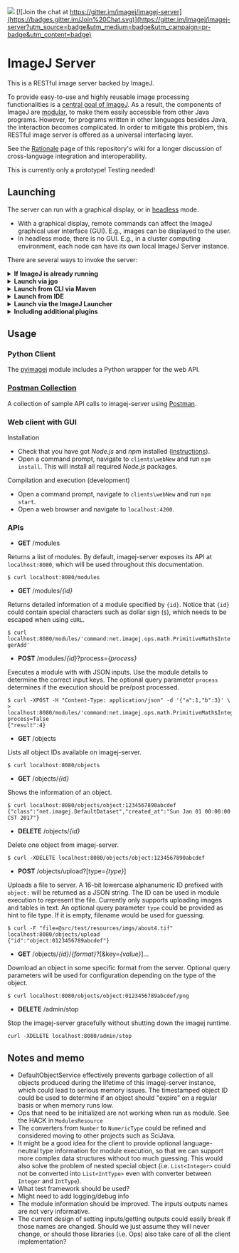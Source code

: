 [![](https://github.com/imagej/imagej-server/actions/workflows/build-main.yml/badge.svg)](https://github.com/imagej/imagej-server/actions/workflows/build-main.yml)
[![Join the chat at https://gitter.im/imagej/imagej-server](https://badges.gitter.im/Join%20Chat.svg)](https://gitter.im/imagej/imagej-server?utm_source=badge&utm_medium=badge&utm_campaign=pr-badge&utm_content=badge)

# ImageJ Server

This is a RESTful image server backed by ImageJ.

To provide easy-to-use and highly reusable image processing functionalities is
a [central goal of ImageJ](https://imagej.net/Ops). As a result, the components
of ImageJ are [modular](https://imagej.net/Architecture#Modularity), to
make them easily accessible from other Java programs. However, for programs
written in other languages besides Java, the interaction becomes complicated.
In order to mitigate this problem, this RESTful image server is offered as a
universal interfacing layer.

See the [Rationale](https://github.com/imagej/imagej-server/wiki/Rationale)
page of this repository's wiki for a longer discussion of cross-language
integration and interoperability.

This is currently only a prototype! Testing needed!

## Launching

The server can run with a graphical display, or in
[headless](https://imagej.net/Headless) mode.

* With a graphical display, remote commands can affect the ImageJ graphical
  user interface (GUI). E.g., images can be displayed to the user.
* In headless mode, there is no GUI. E.g., in a cluster computing environment,
  each node can have its own local ImageJ Server instance.

There are several ways to invoke the server:

<details><summary><b>If ImageJ is already running</b></summary>

* Use _Plugins &#8250; Utilities &#8250; Start Server_
  to make ImageJ start listening for remote commands.
* Use _Plugins &#8250; Utilities &#8250; Stop Server_
  to shut down the server. The local ImageJ will continue running.

You must enable the Server [update site](https://imagej.net/Update_Sites) first.

</details>
<details><summary><b>Launch via jgo</b></summary>

The [jgo](https://github.com/scijava/jgo) launcher makes it easy to launch the
ImageJ Server. No need to explicitly clone the repository or download any JARs.

After installing jgo, add the following stanza to your `~/.jgorc` file:
```ini
[repositories]
imagej.public = https://maven.imagej.net/content/groups/public
```

Then invoke the server with a graphical display as follows:
```
jgo net.imagej:imagej-server
```

Or in headless mode:
```
jgo -Djava.awt.headless=true net.imagej:imagej-server
```

</details>
<details><summary><b>Launch from CLI via Maven</b></summary>

Clone this repository. Then start the server from the CLI _in headless mode_:
```
mvn -Pexec
```

</details>
<details><summary><b>Launch from IDE</b></summary>

Clone this repository, import the project, then run the class
`net.imagej.server.Main`. The server will launch _in headless mode_.

</details>
<details><summary><b>Launch via the ImageJ Launcher</b></summary>

Enable the Server [update site](https://imagej.net/Update_Sites).

Then launch ImageJ with a graphical display:
```
./ImageJ --server
```

Or in headless mode:
```
./ImageJ --server --headless
```

See also the [ImageJ Launcher](https://imagej.net/Launcher) documentation.

</details>
<details><summary><b>Including additional plugins</b></summary>

If you want to make additional ImageJ plugins (e.g. plugins from
[Fiji](https://github.com/fiji)) available remotely, you can include the
additional components on the runtime classpath.

One easy way is via the `jgo`-based launch mechanism with the `+` syntax.
For example:

```
jgo sc.fiji:fiji+net.imagej:image-server
```

Another way is make your own Maven project depending on
`net.imagej:imagej-server` and other things, with a `main` entry point
that invokes `net.imagej.server.Main.main(String[])`.

</details>

## Usage

### Python Client

The [pyimagej](https://github.com/imagej/pyimagej) module includes a Python wrapper for the web API.

### [Postman Collection](clients/postman)

A collection of sample API calls to imagej-server using [Postman](https://www.getpostman.com/).

### Web client with GUI

Installation

- Check that you have got *Node.js* and *npm* installed ([instructions](https://www.npmjs.com/get-npm)).
- Open a command prompt, navigate to `clients\webNew` and run `npm install`. This will install all required *Node.js* packages.

Compilation and execution (development)

- Open a command prompt, navigate to `clients\webNew` and run `npm start`.
- Open a web browser and navigate to `localhost:4200`.

### APIs

- __GET__ /modules

 Returns a list of modules. By default, imagej-server exposes its API at `localhost:8080`, which will be used throughout this documentation.

 `$ curl localhost:8080/modules`

- __GET__ /modules/*{id}*

 Returns detailed information of a module specified by `{id}`. Notice that `{id}` could contain special characters such as dollar sign (`$`), which needs to be escaped when using `cURL`.

 `$ curl localhost:8080/modules/'command:net.imagej.ops.math.PrimitiveMath$IntegerAdd'`

- __POST__ /modules/*{id}*?process=*{process}*

 Executes a module with with JSON inputs. Use the module details to determine the correct input keys. The optional query parameter `process` determines if the execution should be pre/post processed.

 ```
 $ curl -XPOST -H "Content-Type: application/json" -d '{"a":1,"b":3}' \
 > localhost:8080/modules/'command:net.imagej.ops.math.PrimitiveMath$IntegerAdd'?process=false
 {"result":4}
 ```

- __GET__ /objects

 Lists all object IDs available on imagej-server.

 `$ curl localhost:8080/objects`

- __GET__ /objects/*{id}*

 Shows the information of an object.

 ```
 $ curl localhost:8080/objects/object:1234567890abcdef
 {"class":"net.imagej.DefaultDataset","created_at":"Sun Jan 01 00:00:00 CST 2017"}
 ```

- __DELETE__ /objects/*{id}*

 Delete one object from imagej-server.

 `$ curl -XDELETE localhost:8080/objects/object:1234567890abcdef`

- __POST__ /objects/upload?[type=*{type}*]

 Uploads a file to server. A 16-bit lowercase alphanumeric ID prefixed with `object:` will be returned as a JSON string. The ID can be used in module execution to represent the file. Currently only supports uploading images and tables in text. An optional query parameter `type` could be provided as hint to file type. If it is empty, filename would be used for guessing.

 ```
 $ curl -F "file=@src/test/resources/imgs/about4.tif" localhost:8080/objects/upload
 {"id":"object:0123456789abcdef"}
 ```

- __GET__ /objects/*{id}*/*{format}*?[&key=*{value}*]...

 Download an object in some specific format from the server. Optional query parameters will be used for configuration depending on the type of the object.

 `$ curl localhost:8080/objects/object:0123456789abcdef/png`

- __DELETE__ /admin/stop

 Stop the imagej-server gracefully without shutting down the imagej runtime.

 `curl -XDELETE localhost:8080/admin/stop`

## Notes and memo

- DefaultObjectService effectively prevents garbage collection of all objects produced during the lifetime of this imagej-server instance, which could lead to serious memory issues. The timestamped object ID could be used to determine if an object should "expire" on a regular basis or when memory runs low.
- Ops that need to be initialized are not working when run as module. See the HACK in `ModulesResource`
- The converters from `Number` to `NumericType` could be refined and considered moving to other projects such as SciJava.
- It might be a good idea for the client to provide optional language-neutral type information for module execution, so that we can support more complex data structures without too much guessing. This would also solve the problem of nested special object (i.e. `List<Integer>` could not be converted into `List<IntType>` even with converter between `Integer` and `IntType`).
- What test framework should be used?
- Might need to add logging/debug info
- The module information should be improved. The inputs outputs names are not very informative.
- The current design of setting inputs/getting outputs could easily break if those names are changed. Should we just assume they will never change, or should those libraries (i.e. Ops) also take care of all the client implementation?
